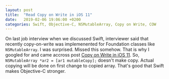 ```yaml
---
layout: post
title:  "Read Copy on Write in iOS 11"
date:   2019-02-06 19:06:00 +0200
categories: Swift, Objective-C, NSMutableArray, Copy on Write, COW
---
```

On last job interview when we discussed Swift, interviewer said that recently copy-on-write was implemenented for Foundation classes like `NSMutableArray`. I was surprised. Missed this somehow. That is why I googled for and came accross post [Copy on Write in iOS 11](https://medium.com/the-traveled-ios-developers-guide/copy-on-write-in-ios-11-c4ad2a61c285). So, `NSMutableArray *ar2 = [ar1 mutableCopy];` doesn't make copy. Actual copying will be done on first change to copied array. That's good that Swift makes Objective-C stronger.
